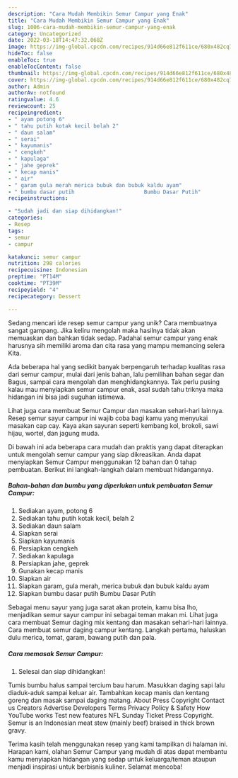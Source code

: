 ```yaml
---
description: "Cara Mudah Membikin Semur Campur yang Enak"
title: "Cara Mudah Membikin Semur Campur yang Enak"
slug: 1006-cara-mudah-membikin-semur-campur-yang-enak
category: Uncategorized
date: 2022-03-18T14:47:32.068Z
image: https://img-global.cpcdn.com/recipes/914d66e812f611ce/680x482cq70/semur-campur-foto-resep-utama.jpg
hideToc: false
enableToc: true
enableTocContent: false
thumbnail: https://img-global.cpcdn.com/recipes/914d66e812f611ce/680x482cq70/semur-campur-foto-resep-utama.jpg
cover: https://img-global.cpcdn.com/recipes/914d66e812f611ce/680x482cq70/semur-campur-foto-resep-utama.jpg
author: Admin
authorAv: notfound
ratingvalue: 4.6
reviewcount: 25
recipeingredient:
- " ayam potong 6"
- " tahu putih kotak kecil belah 2"
- " daun salam"
- " serai"
- " kayumanis"
- " cengkeh"
- " kapulaga"
- " jahe geprek"
- " kecap manis"
- " air"
- " garam gula merah merica bubuk dan bubuk kaldu ayam"
- " bumbu dasar putih                      Bumbu Dasar Putih"
recipeinstructions:

- "Sudah jadi dan siap dihidangkan!"
categories:
- Resep
tags:
- semur
- campur

katakunci: semur campur 
nutrition: 298 calories
recipecuisine: Indonesian
preptime: "PT14M"
cooktime: "PT39M"
recipeyield: "4"
recipecategory: Dessert

---
```





Sedang mencari ide resep semur campur yang unik? Cara membuatnya sangat gampang. Jika keliru mengolah maka hasilnya tidak akan memuaskan dan bahkan tidak sedap. Padahal semur campur yang enak harusnya sih memiliki aroma dan cita rasa yang mampu memancing selera Kita.





Ada beberapa hal yang sedikit banyak berpengaruh terhadap kualitas rasa dari semur campur, mulai dari jenis bahan, lalu pemilihan bahan segar dan Bagus, sampai cara mengolah dan menghidangkannya. Tak perlu pusing kalau mau menyiapkan semur campur enak,      asal sudah tahu triknya maka hidangan ini bisa jadi suguhan istimewa.














Lihat juga cara membuat Semur Campur dan masakan sehari-hari lainnya. Resep semur sayur campur ini wajib coba bagi kamu yang menyukai masakan cap cay. Kaya akan sayuran seperti kembang kol, brokoli, sawi hijau, wortel, dan jagung muda.






Di bawah ini ada beberapa cara mudah dan praktis yang dapat diterapkan untuk mengolah semur campur yang siap dikreasikan. Anda dapat menyiapkan Semur Campur menggunakan 12 bahan dan 0 tahap pembuatan. Berikut ini langkah-langkah dalam membuat hidangannya.

<!--inarticleads1-->

##### Bahan-bahan dan bumbu yang diperlukan untuk pembuatan Semur Campur:

1. Sediakan  ayam, potong 6
1. Sediakan  tahu putih kotak kecil, belah 2
1. Sediakan  daun salam
1. Siapkan  serai
1. Siapkan  kayumanis
1. Persiapkan  cengkeh
1. Sediakan  kapulaga
1. Persiapkan  jahe, geprek
1. Gunakan  kecap manis
1. Siapkan  air
1. Siapkan  garam, gula merah, merica bubuk dan bubuk kaldu ayam
1. Siapkan  bumbu dasar putih                      Bumbu Dasar Putih


Sebagai menu sayur yang juga sarat akan protein, kamu bisa lho, menjadikan semur sayur campur ini sebagai teman makan mi. Lihat juga cara membuat Semur daging mix kentang dan masakan sehari-hari lainnya. Cara membuat semur daging campur kentang. Langkah pertama, haluskan dulu merica, tomat, garam, bawang putih dan pala. 

<!--inarticleads2-->

##### Cara memasak Semur Campur:


1. Selesai dan siap dihidangkan!

Tumis bumbu halus sampai tercium bau harum. Masukkan daging sapi lalu diaduk-aduk sampai keluar air. Tambahkan kecap manis dan kentang goreng dan masak sampai daging matang. About Press Copyright Contact us Creators Advertise Developers Terms Privacy Policy &amp; Safety How YouTube works Test new features NFL Sunday Ticket Press Copyright. Semur is an Indonesian meat stew (mainly beef) braised in thick brown gravy. 

Terima kasih telah menggunakan resep yang kami tampilkan di halaman ini. Harapan kami, olahan Semur Campur yang mudah di atas dapat membantu kamu menyiapkan hidangan yang sedap untuk keluarga/teman ataupun menjadi inspirasi untuk berbisnis kuliner. Selamat mencoba!
